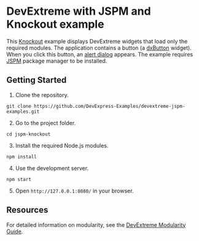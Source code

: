 # DevExtreme with JSPM and Knockout example

This [Knockout](http://knockoutjs.com/) example displays DevExtreme widgets that load only the required modules. The application contains a button (a [dxButton](https://js.devexpress.com/Documentation/ApiReference/UI_Components/dxButton/) widget). When you click this button, an [alert dialog](https://js.devexpress.com/Documentation/ApiReference/Common/Utils/ui/dialog/#alertmessageHtml_title) appears. The example requires [JSPM](http://jspm.io/) package manager to be installed.

## Getting Started

1. Clone the repository.
 ``` text
 git clone https://github.com/DevExpress-Examples/devextreme-jspm-examples.git
 ```

2. Go to the project folder.
 ``` text
 cd jspm-knockout
 ```

3. Install the required Node.js modules.
 ``` text
 npm install
 ```

4. Use the development server.
 ``` text
 npm start
 ```

5. Open `http://127.0.0.1:8080/` in your browser.

## Resources

For detailed information on modularity, see the [DevExtreme Modularity Guide](http://js.devexpress.com/Documentation/Guide/Common/Modularity).
